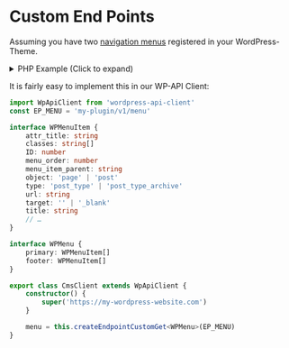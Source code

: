 # Custom End Points

Assuming you have two [navigation menus](https://developer.wordpress.org/reference/functions/register_nav_menu/ ':crossorgin')
registered in your WordPress-Theme.

<details>
<summary>PHP Example (Click to expand)</summary>
<br />

```php
<?php

use WP_REST_Response;

class RESTEndpoints {

    public function __construct() {
        add_action('rest_api_init', [$this, 'add_endpoints']);
    }

    private function get_nav_menu_items_by_location($location, $args = []): array {
        $locations = get_nav_menu_locations();
        $menu = wp_get_nav_menu_object($locations[$location]);
        $menu_items = wp_get_nav_menu_items($menu->name, $args);
        return $menu_items ?: [];
    }

    public function add_endpoints(): void {
        register_rest_route('my-plugin/v1', '/menu', [
            'methods'             => 'GET',
            'callback'            => [$this, 'menu_endpoint'],
            'permission_callback' => '__return_true',
        ]);
    }

    public function menu_endpoint(): WP_REST_Response {
        $primary  = $this->get_nav_menu_items_by_location('primary-menu');
        $footer   = $this->get_nav_menu_items_by_location('footer-menu');
        $response = new WP_REST_Response([
            'primary' => $primary,
            'footer'  => $footer,
        ]);
        $response->status = !empty($primary) && !empty($footer) ? 200 : 500;
        $response->header('Content-Type', 'application/json');
        return $response;
    }

}

new RESTEndpoints();
```

</details>

It is fairly easy to implement this in our WP-API Client:

```typescript
import WpApiClient from 'wordpress-api-client'
const EP_MENU = 'my-plugin/v1/menu'

interface WPMenuItem {
    attr_title: string
    classes: string[]
    ID: number
    menu_order: number
    menu_item_parent: string
    object: 'page' | 'post'
    type: 'post_type' | 'post_type_archive'
    url: string
    target: '' | '_blank'
    title: string
    // …
}

interface WPMenu {
    primary: WPMenuItem[]
    footer: WPMenuItem[]
}

export class CmsClient extends WpApiClient {
    constructor() {
        super('https://my-wordpress-website.com')
    }

    menu = this.createEndpointCustomGet<WPMenu>(EP_MENU)
}
```
